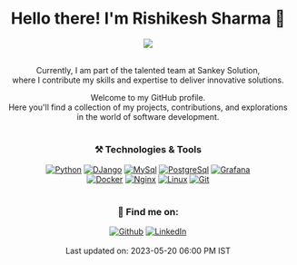 <div align="center">
    <h1>Hello there! I'm Rishikesh Sharma 👋</h1>
    <img src="https://media.giphy.com/media/Y4ak9Ki2GZCbJxAnJD/giphy.gif" />
    </br></br>
    <p> Currently, I am part of the talented team at Sankey Solution, </br> where I contribute my skills and expertise to deliver innovative solutions. </p>
    <p> Welcome to my GitHub profile.</br> Here you'll find a collection of my projects, contributions, and explorations in the world of software development.</p>
</div>
<h1></h1>
<h3 align="center">⚒ Technologies & Tools</h3>
<p align="center">
    <a href="https://www.python.org" target="_blank"><img alt="Python" src="https://img.shields.io/badge/Python-%2312100E.svg?logo=python&style=for-the-badge"/></a> 
    <a href="https://www.djangoproject.com/" target="_blank"><img alt="DJango" src="https://img.shields.io/badge/Django-%2312100E.svg?logo=django&style=for-the-badge"/></a> 
    <a href="https://www.mysql.com/"  target="_blank"><img alt="MySql" src="https://img.shields.io/badge/Mysql-%2312100E.svg?logo=mysql&style=for-the-badge"/></a>   
    <a href="https://www.postgresql.org" target="_blank"><img alt="PostgreSql" src="https://img.shields.io/badge/postgresql-%2312100E.svg?logo=postgresql&style=for-the-badge"/></a>   
    <a href="https://grafana.com" target="_blank"><img alt="Grafana" src="https://img.shields.io/badge/Grafana-%2312100E.svg?logo=grafana&style=for-the-badge"/></a>
    <br>
    <a href="https://www.docker.com/" target="_blank"><img alt="Docker" src="https://img.shields.io/badge/Docker-%2312100E.svg?logo=docker&style=for-the-badge"/></a>   
    <a href="https://www.nginx.com" target="_blank"><img alt="Nginx" src="https://img.shields.io/badge/Nginx-%2312100E.svg?logo=nginx&logoColor=009639&style=for-the-badge"/></a>   
    <a href="https://www.linux.org/" target="_blank"><img alt="Linux" src="https://img.shields.io/badge/Linux-%2312100E.svg?logo=linux&logoColor=white&style=for-the-badge"/></a>   
    <a href="https://git-scm.com/" target="_blank"><img alt="Git" src="https://img.shields.io/badge/Git-%2312100E.svg?logo=git&style=for-the-badge"/></a> 
    <!--   
        <a href="https://www.w3.org/html/" target="_blank"><img alt="HTML5" src="https://img.shields.io/badge/Html5-%2312100E.svg?logo=html5&style=for-the-badge"/></a>
        <a href="https://www.w3schools.com/css/" target="_blank"><img alt="CSS" src="https://img.shields.io/badge/Css3-%2312100E.svg?logo=css3&style=for-the-badge"/></a> 
    -->
</p>
<!-- <img src="https://github-readme-streak-stats.herokuapp.com/?user=Rishikesh9919"/> -->
<!-- <img src="https://github-readme-stats.vercel.app/api/top-langs?username=Rishikesh9919"/> -->
<!-- <img src="https://github-readme-stats.vercel.app/api?username=Rishikesh9919&show_icons=true"/> -->
<h1></h1>
<h3 align="center">🔭 Find me on: </h3>
<p align="center">
    <a href="https://github.com/Rishikesh9919" target="_blank"><img alt="Github" src="https://img.shields.io/badge/GitHub-%2312100E.svg?&style=for-the-badge&logo=Github&logoColor=white" /></a> 
    <a href="https://www.linkedin.com/in/rishikesh-sharma-88b37b193/" target="_blank"><img alt="LinkedIn" src="https://img.shields.io/badge/linkedin-%2312100E.svg?&style=for-the-badge&logo=linkedin&logoColor=blue" /></a>
    </br></br>
    Last updated on: 2023-05-20 06:00 PM IST
</p>
